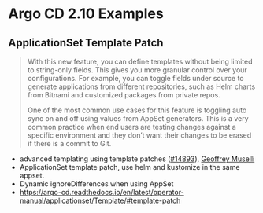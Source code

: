 # Argo CD 2.10 Examples
## ApplicationSet Template Patch
> With this new feature, you can define templates without being limited to string-only fields. This gives you more granular control over your configurations. For example, you can toggle fields under source to generate applications from different repositories, such as Helm charts from Bitnami and customized packages from private repos.
> 
> One of the most common use cases for this feature is toggling auto sync on and off using values from AppSet generators. This is a very common practice when end users are testing changes against a specific environment and they don’t want their changes to be erased if there is a commit to Git.

- advanced templating using template patches ([#14893](https://github.com/argoproj/argo-cd/pull/14893)), [Geoffrey Muselli](https://github.com/speedfl)
- ApplicationSet template patch, use helm and kustomize in the same appset.
- Dynamic ignoreDifferences when using AppSet
- https://argo-cd.readthedocs.io/en/latest/operator-manual/applicationset/Template/#template-patch

